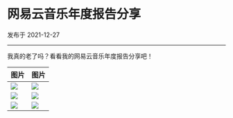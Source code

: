 # 网易云音乐年度报告分享

发布于 2021-12-27 
  
---


我真的老了吗？看看我的网易云音乐年度报告分享吧！



|图片|图片|
|---|---|
|![](https://imgurl.zishu.me/images/2022/01/05/e4a09e27ce03402b785f6146b3e7bd4c.png)|![](https://imgurl.zishu.me/images/2022/01/05/edab7be18b8a86446eecca5ba12cc957.png)|
|![](https://imgurl.zishu.me/images/2022/01/05/4874723c4b9c811e5381a24fac83858e.png)|![](https://imgurl.zishu.me/images/2022/01/05/bd5919404434a112f160995e65a78a3f.png)|
|![](https://imgurl.zishu.me/images/2022/01/05/d1b4762890c69025fce02bd713623577.png)|![](https://imgurl.zishu.me/images/2022/01/05/8bc61618b976b4c0a2498897ab4ac519.png)|
